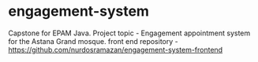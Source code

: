 # engagement-system
Capstone for EPAM Java. Project topic - Engagement appointment system for the Astana Grand mosque.
front end repository - https://github.com/nurdosramazan/engagement-system-frontend
